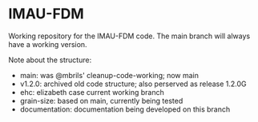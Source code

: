 # IMAU-FDM
Working repository for the IMAU-FDM code. The main branch will always have a working version.

Note about the structure:
- main: was @mbrils' cleanup-code-working; now main
- v1.2.0: archived old code structure; also perserved as release 1.2.0G
- ehc: elizabeth case current working branch
- grain-size: based on main, currently being tested
- documentation: documentation being developed on this branch
